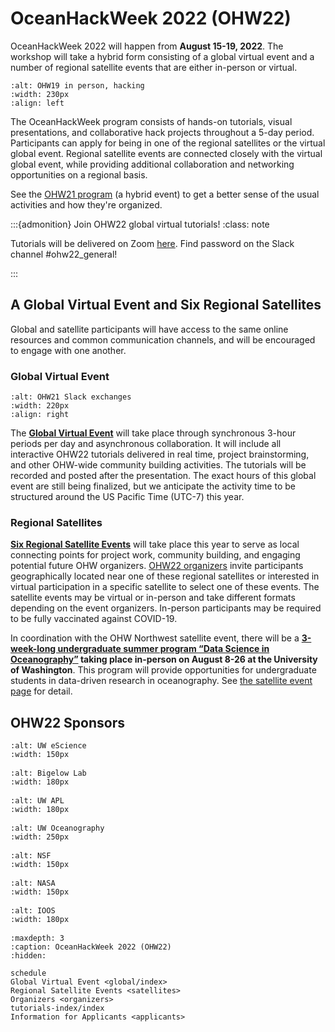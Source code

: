 # OceanHackWeek 2022 (OHW22)

OceanHackWeek 2022 will happen from **August 15-19, 2022**. The workshop will take a hybrid form consisting of a global virtual event and a number of regional satellite events that are either in-person or virtual.


```{image} ../assets/images/ohw_hacking/ohw19-hacking.JPG
:alt: OHW19 in person, hacking
:width: 230px
:align: left
```

The OceanHackWeek program consists of hands-on tutorials, visual presentations, and collaborative hack projects throughout a 5-day period. Participants can apply for being in one of the regional satellites or the virtual global event. Regional satellite events are connected closely with the virtual global event, while providing additional collaboration and networking opportunities on a regional basis.


See the [OHW21 program](https://oceanhackweek.org/ohw-resources) (a hybrid event) to get a better sense of the usual activities and how they're organized.

:::{admonition} Join OHW22 global virtual tutorials!
:class: note

Tutorials will be delivered on Zoom [here](https://bigelow.zoom.us/j/84201880574).
Find password on the Slack channel #ohw22_general!

:::


<!---
:::{admonition} Join us at OceanHackWeek 2022!
:class: note

**Applicants have been notified and participants should expect further communications**
GVE tutorials will be delivered on [Zoom](https://bigelow.zoom.us/j/84201880574).
Find password on Slack channel #ohw22_general!

:::
 -->

## A Global Virtual Event and Six Regional Satellites

Global and satellite participants will have access to the same online resources and common communication channels, and will be encouraged to engage with one another.

### Global Virtual Event

```{image} ../assets/images/ohw_hacking/ohw21-slack.png
:alt: OHW21 Slack exchanges
:width: 220px
:align: right
```
The [**Global Virtual Event**](global/index) will take place through synchronous 3-hour periods per day and asynchronous collaboration. It will include all interactive OHW22 tutorials delivered in real time, project brainstorming, and other OHW-wide community building activities. The tutorials will be recorded and posted after the presentation. The exact hours of this global event are still being finalized, but we anticipate the activity time to be structured around the US Pacific Time (UTC-7) this year.

### Regional Satellites
[**Six Regional Satellite Events**](satellites) will take place this year to serve as local connecting points for project work, community building, and engaging potential future OHW organizers. [OHW22 organizers](organizers) invite participants geographically located near one of these regional satellites or interested in virtual participation in a specific satellite to select one of these events. The satellite events may be virtual or in-person and take different formats depending on the event organizers. In-person participants may be required to be fully vaccinated against COVID-19.

In coordination with the OHW Northwest satellite event, there will be a **[3-week-long undergraduate summer program “Data Science in Oceanography”](seattle/index.md#undergraduate-summer-program-august-8-26-2022) taking place in-person on August 8-26 at the University of Washington**. This program will provide opportunities for undergraduate students in data-driven research in oceanography. See [the satellite event page](./seattle/index.md) for detail.

## OHW22 Sponsors

<div class="row">
  <div class="col-4" style="margin-bottom: 1rem">

```{image} ../assets/images/eScience_square_logo.jpg
:alt: UW eScience
:width: 150px
```

  </div>
  <div class="col-4" style="margin-bottom: 1rem">

```{image} ../assets/images/BigelowLabs.png
:alt: Bigelow Lab
:width: 180px
```

  </div>
  <div class="col-4" style="margin-bottom: 1rem">

```{image} ../assets/images/apl_logo_blue.jpg
:alt: UW APL
:width: 180px
```

  </div>
</div>


<div class="row">
  <div class="col-4" style="margin-bottom: 1rem">

```{image} ../assets/images/logos/uwocean.jpg
:alt: UW Oceanography
:width: 250px
```

  </div>
  <div class="col-4" style="margin-bottom: 1rem">

```{image} ../assets/images/nsf.jpeg
:alt: NSF
:width: 150px
```

  </div>
  <div class="col-4" style="margin-bottom: 1rem">

```{image} ../assets/images/logos/nasa-logo.sm.png
:alt: NASA
:width: 150px
```

  </div>
</div>


<div class="row">
  <div class="col-4" style="margin-bottom: 1rem">

```{image} ../assets/images/ioos_logo.jpg
:alt: IOOS
:width: 180px
```

  </div>
</div>


```{toctree}
:maxdepth: 3
:caption: OceanHackWeek 2022 (OHW22)
:hidden:

schedule
Global Virtual Event <global/index>
Regional Satellite Events <satellites>
Organizers <organizers>
tutorials-index/index
Information for Applicants <applicants>
```
